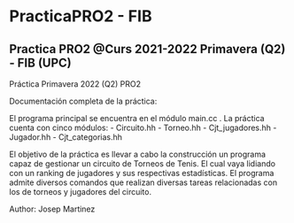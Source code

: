 # PracticaPRO2 - FIB
Practica PRO2 @Curs 2021-2022 Primavera (Q2) - FIB (UPC) 
--------------------------------------------------------------------------
Práctica Primavera 2022 (Q2) PRO2

Documentación completa de la práctica:

El programa principal se encuentra en el módulo main.cc . La práctica cuenta con cinco módulos:
    - Circuito.hh
    - Torneo.hh
    - Cjt_jugadores.hh
    - Jugador.hh
    - Cjt_categorias.hh

El objetivo de la práctica es llevar a cabo la construcción un programa capaz de gestionar un circuito de Torneos de Tenis.
El cual vaya lidiando con un ranking de jugadores y sus respectivas estadísticas. El programa admite diversos
comandos que realizan diversas tareas relacionadas con los de torneos y jugadores del circuito.

Author: Josep Martinez

